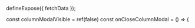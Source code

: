 defineExpose({
  fetchData
});

const columnModalVisible = ref(false)
const onCloseColumnModal = () => {
